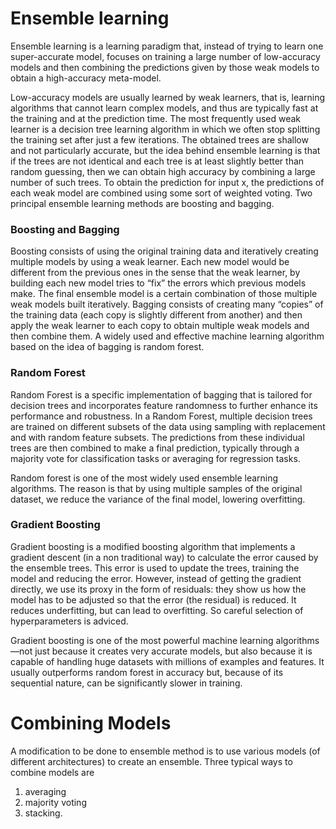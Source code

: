 # Ensemble learning
Ensemble learning is a learning paradigm that, instead of trying to learn one super-accurate model, focuses on training a large number of low-accuracy models and then combining the predictions given by those weak models to obtain a high-accuracy meta-model.

Low-accuracy models are usually learned by weak learners, that is, learning algorithms that cannot learn complex models, and thus are typically fast at the training and at the prediction time. The most frequently used weak learner is a decision tree learning algorithm in which we often stop splitting the training set after just a few iterations. The obtained trees are shallow and not particularly accurate, but the idea behind ensemble learning is that if the trees are not identical and each tree is at least slightly better than random guessing, then we can obtain high accuracy by combining a large number of such trees. To obtain the prediction for input x, the predictions of each weak model are combined using some sort of weighted voting. Two principal ensemble learning methods are boosting and bagging.

### Boosting and Bagging
Boosting consists of using the original training data and iteratively creating multiple models by using a weak learner. Each new model would be different from the previous ones in the sense that the weak learner, by building each new model tries to “fix” the errors which previous models make. The final ensemble model is a certain combination of those multiple weak models built iteratively.
Bagging consists of creating many “copies” of the training data (each copy is slightly different from another) and then apply the weak learner to each copy to obtain multiple weak models and then combine them. A widely used and effective machine learning algorithm based on the idea of bagging is random forest.

### Random Forest
Random Forest is a specific implementation of bagging that is tailored for decision trees and incorporates feature randomness to further enhance its performance and robustness. In a Random Forest, multiple decision trees are trained on different subsets of the data using sampling with replacement and with random feature subsets. The predictions from these individual trees are then combined to make a final prediction, typically through a majority vote for classification tasks or averaging for regression tasks.

Random forest is one of the most widely used ensemble learning algorithms. The reason is that by using multiple samples of the original dataset, we reduce the variance of the final model, lowering overfitting. 

### Gradient Boosting
Gradient boosting is a modified boosting algorithm that implements a gradient descent (in a non traditional way) to calculate the error caused by the ensemble trees. This error is used to update the trees, training the model and reducing the error. However, instead of getting the gradient directly, we use its proxy in the form of residuals: they show us how the model has to be adjusted so that the error (the residual) is reduced. It reduces underfitting, but can lead to overfitting. So careful selection of hyperparameters is adviced.

Gradient boosting is one of the most powerful machine learning algorithms—not just because it creates very accurate models, but also because it is capable of handling huge datasets with millions of examples and features. It usually outperforms random forest in accuracy but, because of its sequential nature, can be significantly slower in training.

# Combining Models
A modification to be done to ensemble method is to use various models (of different architectures) to create an ensemble. Three typical ways to combine models are 
1) averaging
2) majority voting
3) stacking.